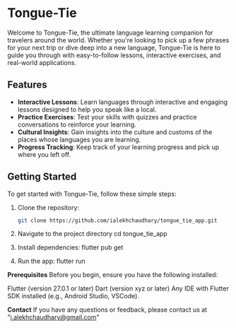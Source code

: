 # Tongue-Tie

Welcome to Tongue-Tie, the ultimate language learning companion for travelers around the world. Whether you're looking to pick up a few phrases for your next trip or dive deep into a new language, Tongue-Tie is here to guide you through with easy-to-follow lessons, interactive exercises, and real-world applications.

## Features

- **Interactive Lessons**: Learn languages through interactive and engaging lessons designed to help you speak like a local.
- **Practice Exercises**: Test your skills with quizzes and practice conversations to reinforce your learning.
- **Cultural Insights**: Gain insights into the culture and customs of the places whose languages you are learning.
- **Progress Tracking**: Keep track of your learning progress and pick up where you left off.

## Getting Started

To get started with Tongue-Tie, follow these simple steps:

1. Clone the repository:
   ```bash
   git clone https://github.com/ialekhchaudhary/tongue_tie_app.git

2. Navigate to the project directory
   cd tongue_tie_app
   
4. Install dependencies:
   flutter pub get
   
6. Run the app:
   flutter run



**Prerequisites**
Before you begin, ensure you have the following installed:

Flutter (version 27.0.1 or later)
Dart (version xyz or later)
Any IDE with Flutter SDK installed (e.g., Android Studio, VSCode).


**Contact**
If you have any questions or feedback, please contact us at "i.alekhchaudhary@gmail.com"

   
